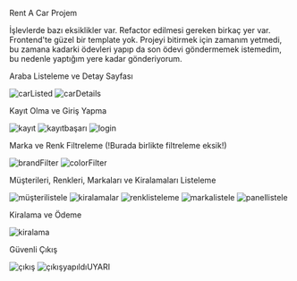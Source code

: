 Rent A Car Projem


İşlevlerde bazı eksiklikler var. Refactor edilmesi gereken birkaç yer var. Frontend'te güzel bir template yok. Projeyi bitirmek için zamanım yetmedi, bu zamana kadarki ödevleri yapıp da son ödevi göndermemek istemedim, bu nedenle yaptığım yere kadar gönderiyorum.

Araba Listeleme ve Detay Sayfası

![carListed](https://user-images.githubusercontent.com/77552278/114307385-0d3b1c80-9ae8-11eb-8857-1f80a0f4812a.png)
![carDetails](https://user-images.githubusercontent.com/77552278/114307414-28a62780-9ae8-11eb-9fdd-d619b43aaab8.png)

Kayıt Olma ve Giriş Yapma

![kayıt](https://user-images.githubusercontent.com/77552278/114307473-73c03a80-9ae8-11eb-9c63-7664f2388e35.png)
![kayıtbaşarı](https://user-images.githubusercontent.com/77552278/114307479-7884ee80-9ae8-11eb-881b-91cb73b235d9.png)
![login](https://user-images.githubusercontent.com/77552278/114307482-79b61b80-9ae8-11eb-8e5d-61d6dda4b5d5.png)

Marka ve Renk Filtreleme (!Burada birlikte filtreleme eksik!)

![brandFilter](https://user-images.githubusercontent.com/77552278/114307441-4ecbc780-9ae8-11eb-851d-ea51c7d7eda2.png)
![colorFilter](https://user-images.githubusercontent.com/77552278/114307442-512e2180-9ae8-11eb-9bf5-d2ff2d3d8236.png)

Müşterileri, Renkleri, Markaları ve Kiralamaları Listeleme

![müşterilistele](https://user-images.githubusercontent.com/77552278/114307593-111b6e80-9ae9-11eb-96d0-565dd2e96301.png)
![kiralamalar](https://user-images.githubusercontent.com/77552278/114307595-124c9b80-9ae9-11eb-82c4-dc1387369b55.png)
![renklisteleme](https://user-images.githubusercontent.com/77552278/114307603-18427c80-9ae9-11eb-90ed-bc98bf18b50e.png)
![markalistele](https://user-images.githubusercontent.com/77552278/114307604-1973a980-9ae9-11eb-91fb-04c6bfdc6bc8.png)
![panellistele](https://user-images.githubusercontent.com/77552278/114307614-1f698a80-9ae9-11eb-9eb5-705e8e7f1f0f.png)

Kiralama ve Ödeme

![kiralama](https://user-images.githubusercontent.com/77552278/114307651-445dfd80-9ae9-11eb-94fa-025a4d1d996f.png)

Güvenli Çıkış 

![çıkış](https://user-images.githubusercontent.com/77552278/114307663-55a70a00-9ae9-11eb-8b2a-f5e77e48bceb.png)
![çıkışyapıldıUYARI](https://user-images.githubusercontent.com/77552278/114307666-58a1fa80-9ae9-11eb-9f7c-27c30d120b4e.png)





